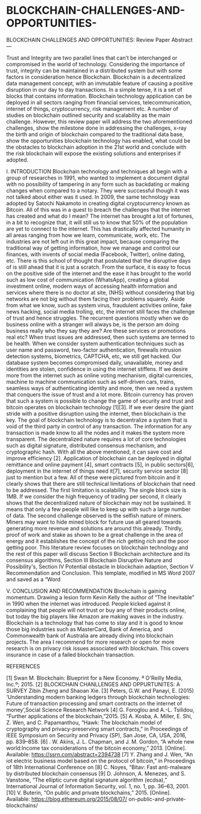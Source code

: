 # BLOCKCHAIN-CHALLENGES-AND-OPPORTUNITIES-
BLOCKCHAIN CHALLENGES AND OPPORTUNITIES: Review Paper
Abstract— 

Trust and Integrity are two parallel lines that can’t be interchanged or compromised in the world of technology. Considering the importance of trust, integrity can be maintained in a distributed system but with some factors in consideration hence Blockchain. Blockchain is a decentralized data management concept, with an immutable feature of causing a positive disruption in our day to day transactions. In a simple tense, it is a set of blocks that contains information. Blockchain technology application can be deployed in all sectors ranging from financial services, telecommunication, internet of things, cryptocurrency, risk management etc. A number of studies on blockchain outlined security and scalability as the main challenge. However, this review paper will address the two aforementioned challenges, show the milestone done in addressing the challenges, x-ray the birth and origin of blockchain compared to the traditional data base, show the opportunities blockchain technology has enabled, what could be the obstacles to blockchain adoption in the 21st world and conclude with the risk blockchain will expose the existing solutions and enterprises if adopted. 

I.	INTRODUCTION 
Blockchain technology and techniques all begin with a group of researches in 1991, who wanted to implement a document digital with no possibility of tampering in any form such as backdating or making changes when compared to a notary. They were successful though it was not talked about either was it used. In 2009, the same technology was adopted by Satochi Nakamoto in creating digital cryptocurrency known as Bitcoin.
 All of this was in a quest to breach the challenges that the internet has created and what do I mean?
The internet has brought a lot of fortunes, in a bit to recognize that, it will still us to know that 50% of the population are yet to connect to the internet. This has drastically affected humanity in all areas ranging from how we learn, communicate, work, etc. The industries are not left out in this great impact, because comparing the traditional way of getting information, how we manage and control our finances, with invents of social media (Facebook, Twitter), online dating, etc. 
There is this school of thought that postulated that the disruptive days of is still ahead that it is just a scratch. From the surface, it is easy to focus on the positive side of the internet and the ease it has brought to the world such as low cost of communication (WhatsApp), creating a global investment online, modern ways of accessing health information and services where there is no doctor at site, (NHS) without considering that big networks are not big without them facing their problems squarely.
Aside from what we know, such as system virus, fraudulent activities online, fake news hacking, social media trolling, etc, the internet still faces the challenge of trust and hence struggles. The recurrent questions mostly when we do business online with a stranger will always be, is the person am doing business really who they say they are? Are these services or promotions real etc? When trust issues are addressed, then such systems are termed to be health.
When we consider system authentication techniques such as user name and password, two-factor authentication, firewalls intrusion detection systems, biometrics, CAPTCHA, etc, we still get hacked. Our database system becomes compromised daily, unavailable, money and identities are stolen, confidence in using the internet stiffens. If we desire more from the internet such as online voting mechanism, digital currencies, machine to machine communication such as self-driven cars, trains, seamless ways of authenticating identity and more, then we need a system that conquers the issue of trust and a lot more. Bitcoin currency has proven that such a system is possible to change the game of security and trust and bitcoin operates on blockchain technology [1][3]. If we ever desire the giant stride with a positive disruption using the internet, then blockchain is the key.
The goal of blockchain technology is to decentralize a system that is void of the third party in control of any transaction. The information for any transaction is made know to all the nodes and it makes the system more transparent. The decentralized nature requires a lot of core technologies such as digital signature, distributed consensus mechanism, and cryptographic hash. With all the above mentioned, it can save cost and improve efficiency [2].
Application of blockchain can be deployed in digital remittance and online payment [4], smart contracts [5], in public sectors[6], deployment in the internet of things need it[7], security service sector [8] just to mention but a few.
All of these were pictured from bitcoin and it clearly shows that there are still technical limitations of blockchain that need to be addressed. 
The first limitation is scalability. The single block size is 1MB. If we consider the high frequency of trading per second, it clearly shows that the decentralized nature of blockchain may not be sustained. It means that only a few people will like to keep up with such a large number of data.
The second challenge observed is the selfish nature of miners. Miners may want to hide mined block for future use all geared towards generating more revenue and solutions are around this already. Thirdly, proof of work and stake as shown to be a great challenge in the area of energy and it establishes the concept of the rich getting rich and the poor getting poor.
This literature review focuses on blockchain technology and the rest of this paper will discuss
Section II Blockchain architecture and its consensus algorithms,
Section III Blockchain Disruptive Nature and Possibility's,
Section IV Potential obstacle in blockchain adaption,
Section V Recommendation and Conclusion. This template, modified in MS Word 2007 and saved as a “Word

V.	CONCLUSION AND RECOMMENDATION
Blockchain is gaining momentum. Drawing a lesion form Kevin Kelly the author of “The Inevitable” in 1990 when the internet was introduced. People kicked against it complaining that people will not trust or buy any of their products online, but today the big players like Amazon are making waves in the industry. Blockchain is a technology that has come to stay and it is good to know those big industries such as MasterCard, Bank of America, and Commonwealth bank of Australia are already diving into blockchain projects. The area I recommend for more research or open for more research is on privacy risk issues associated with blockchain. This covers insurance in case of a failed blockchain transaction.

REFERENCES

[1]	Swan M. Blockchain: Blueprint for a New Economy. ª O'Reilly Media, Inc.º; 2015.
[2]	BLOCKCHAIN CHANLLENGES AND OPPURTUNITES: A SURVEY Zibin Zheng and Shaoan Xie.
[3]	Peters, G.W. and Panayi, E. (2015) ‘Understanding modern banking ledgers through blockchain
technologies: Future of transaction processing and smart contracts on the internet of money’,Social Science Research Network
[4]	G. Foroglou and A.-L. Tsilidou, “Further applications of the blockchain,”2015.
[5]	A. Kosba, A. Miller, E. Shi, Z. Wen, and C. Papamanthou, “Hawk:
The blockchain model of cryptography and privacy-preserving smart
contracts,” in Proceedings of IEEE Symposium on Security and Privacy (SP), San Jose, CA, USA, 2016, pp. 839–858.
[6]	. W. Akins, J. L. Chapman, and J. M. Gordon, “A whole new world:Income tax considerations of the bitcoin economy,” 2013. [Online]. Available: https://ssrn.com/abstract=2394738
[7]	Y. Zhang and J. Wen, “An iot electric business model based on the protocol of bitcoin,” in Proceedings of 18th International Conference on
[8]	C. Noyes, “Bitav: Fast anti-malware by distributed blockchain consensus
[9]	D. Johnson, A. Menezes, and S. Vanstone, “The elliptic curve digital signature algorithm (ecdsa),” International Journal of Information Security, vol. 1, no. 1, pp. 36–63, 2001.
[10]	V. Buterin, “On public and private blockchains,” 2015. [Online]. Available: https://blog.ethereum.org/2015/08/07/ on-public-and-private-blockchains/

